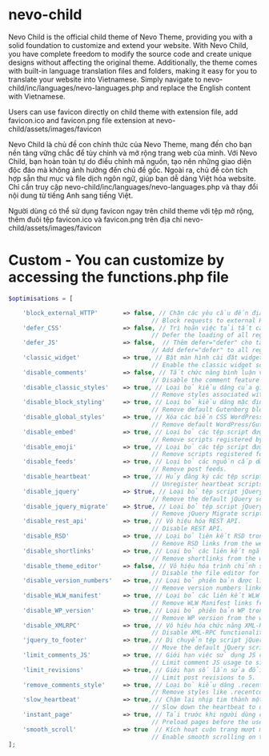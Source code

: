 # nevo-child
Nevo Child is the official child theme of Nevo Theme, providing you with a solid foundation to customize and extend your website. With Nevo Child, you have complete freedom to modify the source code and create unique designs without affecting the original theme. Additionally, the theme comes with built-in language translation files and folders, making it easy for you to translate your website into Vietnamese. Simply navigate to nevo-child/inc/languages/nevo-languages.php and replace the English content with Vietnamese.

Users can use favicon directly on child theme with extension file, add favicon.ico and favicon.png file extension at nevo-child/assets/images/favicon

Nevo Child là chủ đề con chính thức của Nevo Theme, mang đến cho bạn nền tảng vững chắc để tùy chỉnh và mở rộng trang web của mình. Với Nevo Child, bạn hoàn toàn tự do điều chỉnh mã nguồn, tạo nên những giao diện độc đáo mà không ảnh hưởng đến chủ đề gốc. Ngoài ra, chủ đề còn tích hợp sẵn thư mục và file dịch ngôn ngữ, giúp bạn dễ dàng Việt hóa website. Chỉ cần truy cập nevo-child/inc/languages/nevo-languages.php và thay đổi nội dung từ tiếng Anh sang tiếng Việt.

Người dùng có thể sử dụng favicon ngay trên child theme với tệp mở rộng, thêm đuôi tệp favicon.ico và favicon.png trên địa chỉ nevo-child/assets/images/favicon

# Custom - You can customize by accessing the functions.php file

```php
$optimisations = [

    'block_external_HTTP'       => false, // Chặn các yêu cầu đến địa chỉ HTTP bên ngoài. Do đó, chặn tất cả các yêu cầu được thực hiện bởi các plugin đến các địa chỉ bên ngoài.
                                        // Block requests to external HTTP addresses. This blocks all requests made by plugins to external addresses.
    'defer_CSS'                 => false, // Trì hoãn việc tải tất cả các kịch bản đã đăng ký bằng cách sử dụng hàm loadCSS từ Filament Group.
                                        // Defer the loading of all registered scripts using the loadCSS function from Filament Group.
    'defer_JS'                  => false,  // Thêm defer="defer" cho tất cả các tệp JavaScript đã được đăng ký. (trì hoãn quá trình xử lý JS)
                                        // Add defer="defer" to all registered JavaScript files. (delays JS execution)
    'classic_widget'            => true, // Bật màn hình cài đặt widget cổ điển trong Giao diện - Widget và Tùy biến. Vô hiệu hóa trình chỉnh sửa khối khỏi việc quản lý tiện ích con.
                                        // Enable the classic widget screen in Appearance - Widgets and Customizer. Disable block editor for widget management.
    'disable_comments'          => false, // Tắt chức năng bình luận và loại bỏ nó khỏi menu quản trị.
                                        // Disable the comment feature and remove it from the admin menu.
    'disable_classic_styles'    => true, // Loại bỏ kiểu dáng của giao diện classic theme.
                                        // Remove styles associated with classic themes.
    'disable_block_styling'     => true, // Loại bỏ kiểu dáng mặc định của các khối Gutenberg.
                                        // Remove default Gutenberg block styles.
    'disable_global_styles'     => true, // Xóa các biến CSS WordPress/Gutenberg mặc định và định nghĩa SVG khỏi giao diện người dùng.
                                        // Remove default WordPress/Gutenberg CSS variables and SVG definitions from the frontend.
    'disable_embed'             => true, // Loại bỏ các tệp script được đăng ký bởi hệ thống nhúng phương tiện của WordPress.
                                        // Remove scripts registered by WordPress media embedding.
    'disable_emoji'             => true, // Loại bỏ các tệp script được đăng ký để hiển thị biểu tượng cảm xúc.
                                        // Remove scripts registered for emoji rendering.
    'disable_feeds'             => true, // Loại bỏ các nguồn cấp dữ liệu bài viết.
                                        // Remove post feeds.
    'disable_heartbeat'         => true, // Hủy đăng ký các tệp script heartbeat, thường làm nhiệm vụ tự động lưu.
                                        // Unregister heartbeat scripts, typically used for autosave tasks.
    'disable_jquery'            => $true, // Loại bỏ tệp script jQuery mặc định. Nếu trang web hoặc plugin phụ thuộc jQuery thì không nên loại bỏ.
                                        // Remove the default jQuery script. Do not remove if the site or plugins rely on jQuery.
    'disable_jquery_migrate'    => $true, // Loại bỏ tệp script jQuery Migrate. Nếu trang web hoặc plugin phụ thuộc jQuery thì không nên loại bỏ.
                                        // Remove jQuery Migrate script. Do not remove if the site or plugins rely on jQuery.
    'disable_rest_api'          => true, // Vô hiệu hóa REST API.
                                        // Disable REST API.
    'disable_RSD'               => true, // Loại bỏ liên kết RSD trong phần head của trang web.
                                        // Remove RSD links from the website's head section.
    'disable_shortlinks'        => true, // Loại bỏ các liên kết ngắn trong phần head của trang web.
                                        // Remove shortlinks from the website's head section.
    'disable_theme_editor'      => false, // Vô hiệu hóa trình chỉnh sửa tệp cho chủ đề và plugin.
                                        // Disable the file editor for themes and plugins.
    'disable_version_numbers'   => true, // Loại bỏ phiên bản được liên kết trong các tệp script và kiểu đã được đăng ký.
                                        // Remove version numbers linked in registered scripts and styles.
    'disable_WLW_manifest'      => true, // Loại bỏ các liên kết WLW Manifest trong phần head của trang web.
                                        // Remove WLW Manifest links from the website's head section.
    'disable_WP_version'        => true, // Loại bỏ phiên bản WP trong phần head của trang web.
                                        // Remove WP version from the website's head section.
    'disable_XMLRPC'            => true, // Vô hiệu hóa chức năng XML-RPC.
                                        // Disable XML-RPC functionality.
    'jquery_to_footer'          => true, // Di chuyển tệp script jQuery mặc định xuống cuối trang.
                                        // Move the default jQuery script to the footer.
    'limit_comments_JS'         => true, // Giới hạn việc sử dụng JS cho bình luận chỉ đối với các thực thể đơn lẻ.
                                        // Limit comment JS usage to single entities only.
    'limit_revisions'           => true, // Giới hạn số lần sửa đổi thành 5.
                                        // Limit post revisions to 5.
    'remove_comments_style'     => true, // Loại bỏ kiểu dáng .recentcomments a{display:inline !important;padding:0 !important;margin:0 !important;}
                                        // Remove styles like .recentcomments a{display:inline !important;padding:0 !important;margin:0 !important;}
    'slow_heartbeat'            => true, // Chậm lại nhịp tim thành một lần mỗi phút.
                                        // Slow down the heartbeat to one per minute.
    'instant_page'              => true, // Tải trước khi người dùng click vào liên kết.
                                        // Preload pages before the user clicks links.
    'smooth_scroll'             => true  // Kích hoạt cuộn trang mượt mà.
                                        // Enable smooth scrolling on the website.
];
```
